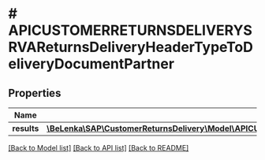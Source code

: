 # # APICUSTOMERRETURNSDELIVERYSRVAReturnsDeliveryHeaderTypeToDeliveryDocumentPartner

## Properties

Name | Type | Description | Notes
------------ | ------------- | ------------- | -------------
**results** | [**\BeLenka\SAP\CustomerReturnsDelivery\Model\APICUSTOMERRETURNSDELIVERYSRVAReturnsDeliveryPartnerType[]**](APICUSTOMERRETURNSDELIVERYSRVAReturnsDeliveryPartnerType.md) |  | [optional]

[[Back to Model list]](../../README.md#models) [[Back to API list]](../../README.md#endpoints) [[Back to README]](../../README.md)
